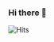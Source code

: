 ### Hi there 👋
<!--
![ViewCount](https://views.whatilearened.today/views/github/wan-nan/wan-nan.svg)
-->
![Hits](https://hits.seeyoufarm.com/api/count/incr/badge.svg?url=https%3A%2F%2Fgithub.com%2Fwan-nan&count_bg=%2379C83D&title_bg=%236DA1D0&icon=awesomelists.svg&icon_color=%231E1C1C&title=visitor&edge_flat=false)
<!--
**wan-nan/wan-nan** is a ✨ _special_ ✨ repository because its `README.md` (this file) appears on your GitHub profile.

Here are some ideas to get you started:

- 🔭 I’m currently working on ...
- 🌱 I’m currently learning ...
- 👯 I’m looking to collaborate on ...
- 🤔 I’m looking for help with ...
- 💬 Ask me about ...
- 📫 How to reach me: ...
- 😄 Pronouns: ...
- ⚡ Fun fact: ...
-->

